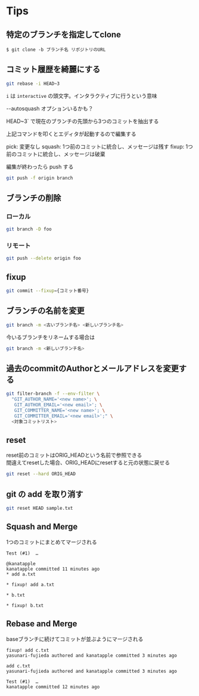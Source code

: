 # Tips

## 特定のブランチを指定してclone

```
$ git clone -b ブランチ名 リポジトリのURL
```

## コミット履歴を綺麗にする

```sh
git rebase -i HEAD~3
```
`i` は `interactive` の頭文字。インタラクティブに行うという意味

--autosquash オプションいるかも？
 
HEAD~3` で現在のブランチの先頭から3つのコミットを抽出する

上記コマンドを叩くとエディタが起動するので編集する

pick: 変更なし
squash: 1つ前のコミットに統合し、メッセージは残す
fixup: 1つ前のコミットに統合し、メッセージは破棄

編集が終わったら push する
```sh
git push -f origin branch
```

## ブランチの削除

### ローカル

```sh
git branch -D foo
```

### リモート

```sh
git push --delete origin foo
```

## fixup
```sh
git commit --fixup={コミット番号}
```

## ブランチの名前を変更
```sh
git branch -m <古いブランチ名> <新しいブランチ名>
```

今いるブランチをリネームする場合は
```sh
git branch -m <新しいブランチ名>
```

## 過去のcommitのAuthorとメールアドレスを変更する

```sh
git filter-branch -f --env-filter \
  "GIT_AUTHOR_NAME='<new name>'; \
   GIT_AUTHOR_EMAIL='<new email>'; \
   GIT_COMMITTER_NAME='<new name>'; \
   GIT_COMMITTER_EMAIL='<new email>';" \
  <対象コミットリスト>
```

## reset

reset前のコミットはORIG_HEADという名前で参照できる  
間違えてresetした場合、ORIG_HEADにresetすると元の状態に戻せる

```sh
git reset --hard ORIG_HEAD
```

## git の add を取り消す

```sh
git reset HEAD sample.txt
```

## Squash and Merge
1つのコミットにまとめてマージされる

```
Test (#1)  …

@kanatapple
kanatapple committed 11 minutes ago
* add a.txt

* fixup! add a.txt

* b.txt

* fixup! b.txt
```

## Rebase and Merge
baseブランチに続けてコミットが並ぶようにマージされる

```
fixup! add c.txt
yasunari-fujieda authored and kanatapple committed 3 minutes ago
 
add c.txt
yasunari-fujieda authored and kanatapple committed 3 minutes ago
 
Test (#1)  …
kanatapple committed 12 minutes ago
```
